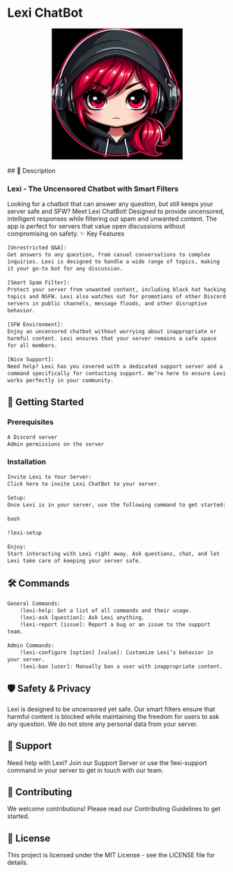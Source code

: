 # Lexi ChatBot

<p align="center">
  <img src="https://github.com/josemlwdf/media/blob/main/lexi/Lexi_Avatar.jpg" alt="Lexi Logo" width="300" height="300">
</p>
## 📝 Description

### Lexi - The Uncensored Chatbot with Smart Filters

Looking for a chatbot that can answer any question, but still keeps your server safe and SFW? Meet Lexi ChatBot! Designed to provide uncensored, intelligent responses while filtering out spam and unwanted content. The app is perfect for servers that value open discussions without compromising on safety.
✨ Key Features

    [Unrestricted Q&A]:
    Get answers to any question, from casual conversations to complex inquiries. Lexi is designed to handle a wide range of topics, making it your go-to bot for any discussion.

    [Smart Spam Filter]:
    Protect your server from unwanted content, including black hat hacking topics and NSFW. Lexi also watches out for promotions of other Discord servers in public channels, message floods, and other disruptive behavior.

    [SFW Environment]:
    Enjoy an uncensored chatbot without worrying about inappropriate or harmful content. Lexi ensures that your server remains a safe space for all members.

    [Nice Support]:
    Need help? Lexi has you covered with a dedicated support server and a command specifically for contacting support. We’re here to ensure Lexi works perfectly in your community.

## 🚀 Getting Started
### Prerequisites

    A Discord server
    Admin permissions on the server

### Installation

    Invite Lexi to Your Server:
    Click here to invite Lexi ChatBot to your server.

    Setup:
    Once Lexi is in your server, use the following command to get started:

    bash

    !lexi-setup

    Enjoy:
    Start interacting with Lexi right away. Ask questions, chat, and let Lexi take care of keeping your server safe.

## 🛠️ Commands

    General Commands:
        !lexi-help: Get a list of all commands and their usage.
        !lexi-ask [question]: Ask Lexi anything.
        !lexi-report [issue]: Report a bug or an issue to the support team.

    Admin Commands:
        !lexi-configure [option] [value]: Customize Lexi’s behavior in your server.
        !lexi-ban [user]: Manually ban a user with inappropriate content.

## 🛡️ Safety & Privacy

Lexi is designed to be uncensored yet safe. Our smart filters ensure that harmful content is blocked while maintaining the freedom for users to ask any question. We do not store any personal data from your server.

## 👥 Support

Need help with Lexi? Join our Support Server or use the !lexi-support command in your server to get in touch with our team.

## 🤝 Contributing

We welcome contributions! Please read our Contributing Guidelines to get started.

## 📝 License

This project is licensed under the MIT License - see the LICENSE file for details.

